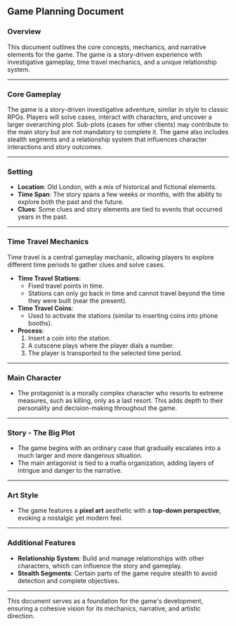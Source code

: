## Game Planning Document

### Overview

This document outlines the core concepts, mechanics, and narrative elements for the game. The game is a story-driven experience with investigative gameplay, time travel mechanics, and a unique relationship system.

---

### Core Gameplay

The game is a story-driven investigative adventure, similar in style to classic RPGs. Players will solve cases, interact with characters, and uncover a larger overarching plot. Sub-plots (cases for other clients) may contribute to the main story but are not mandatory to complete it. The game also includes stealth segments and a relationship system that influences character interactions and story outcomes.

---

### Setting

- **Location**: Old London, with a mix of historical and fictional elements.
- **Time Span**: The story spans a few weeks or months, with the ability to explore both the past and the future.
- **Clues**: Some clues and story elements are tied to events that occurred years in the past.

---

### Time Travel Mechanics

Time travel is a central gameplay mechanic, allowing players to explore different time periods to gather clues and solve cases.

- **Time Travel Stations**: 
    - Fixed travel points in time.
    - Stations can only go back in time and cannot travel beyond the time they were built (near the present).
- **Time Travel Coins**: 
    - Used to activate the stations (similar to inserting coins into phone booths).
- **Process**:
    1. Insert a coin into the station.
    2. A cutscene plays where the player dials a number.
    3. The player is transported to the selected time period.

---

### Main Character

- The protagonist is a morally complex character who resorts to extreme measures, such as killing, only as a last resort. This adds depth to their personality and decision-making throughout the game.

---

### Story - The Big Plot

- The game begins with an ordinary case that gradually escalates into a much larger and more dangerous situation.
- The main antagonist is tied to a mafia organization, adding layers of intrigue and danger to the narrative.

---

### Art Style

- The game features a **pixel art** aesthetic with a **top-down perspective**, evoking a nostalgic yet modern feel.

---

### Additional Features

- **Relationship System**: Build and manage relationships with other characters, which can influence the story and gameplay.
- **Stealth Segments**: Certain parts of the game require stealth to avoid detection and complete objectives.

---

This document serves as a foundation for the game's development, ensuring a cohesive vision for its mechanics, narrative, and artistic direction.